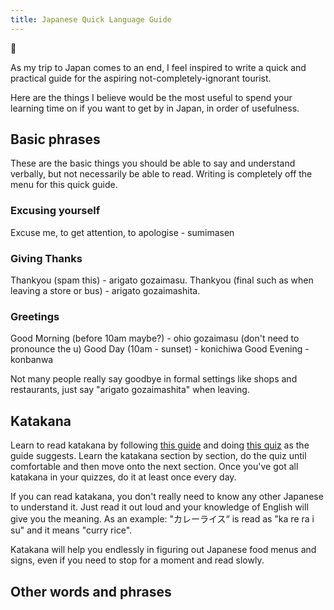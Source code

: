 ```yaml
---
title: Japanese Quick Language Guide
---
```

🌱

As my trip to Japan comes to an end, I feel inspired to write a quick and practical guide for the aspiring not-completely-ignorant tourist. 

Here are the things I believe would be the most useful to spend your learning time on if you want to get by in Japan, in order of usefulness.

## Basic phrases
These are the basic things you should be able to say and understand verbally, but not  necessarily be able to read. Writing is completely off the menu for this quick guide.

### Excusing yourself
Excuse me, to get attention, to apologise - sumimasen

### Giving Thanks
Thankyou (spam this) - arigato gozaimasu.
Thankyou (final such as when leaving a store or bus) - arigato gozaimashita.

### Greetings
Good Morning (before 10am maybe?) - ohio gozaimasu (don't need to pronounce the u)
Good Day (10am - sunset) - konichiwa
Good Evening - konbanwa

Not many people really say goodbye in formal settings like shops and restaurants, just say "arigato gozaimashita" when leaving.

## Katakana
Learn to read katakana by following [this guide](https://www.tofugu.com/japanese/learn-katakana/) and doing [this quiz](https://kana-quiz.tofugu.com/) as the guide suggests. Learn the katakana section by section, do the quiz until comfortable and then move onto the next section. Once you've got all katakana in your quizzes, do it at least once every day.

If you can read katakana, you don't really need to know any other Japanese to understand it. Just read it out loud and your knowledge of English will give you the meaning. As an example: "カレーライス“ is read as "ka re ra i su" and it means "curry rice". 

Katakana will help you endlessly in figuring out Japanese food menus and signs, even if you need to stop for a moment and read slowly.

## Other words and phrases

